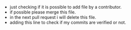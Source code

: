 - just checking if it is possible to add file by a contributor.
- if possible please merge this file.
- in the next pull request i will delete this file.
- adding this line to check if my commits are verified or not.